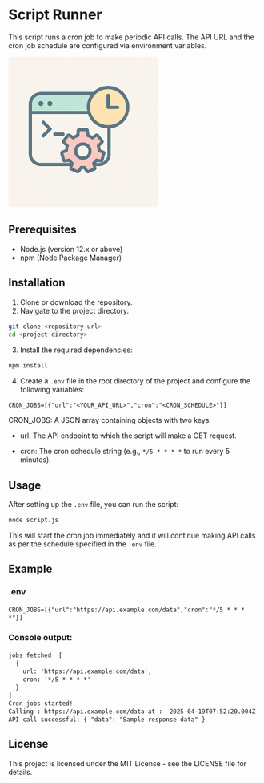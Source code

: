 # Script Runner

This script runs a cron job to make periodic API calls. The API URL and the cron job schedule are configured via environment variables.

<img src="logo.png" width="300"/>

## Prerequisites
- Node.js (version 12.x or above)
- npm (Node Package Manager)

## Installation
1. Clone or download the repository.
2. Navigate to the project directory.

```bash
git clone <repository-url>
cd <project-directory>
```

3. Install the required dependencies:

```bash
npm install
```

4. Create a `.env` file in the root directory of the project and configure the following variables:

```env
CRON_JOBS=[{"url":"<YOUR_API_URL>","cron":"<CRON_SCHEDULE>"}]
```

CRON_JOBS: A JSON array containing objects with two keys:

- url: The API endpoint to which the script will make a GET request.

- cron: The cron schedule string (e.g., `*/5 * * * *` to run every 5 minutes).

## Usage
After setting up the `.env` file, you can run the script:

```bash
node script.js
```

This will start the cron job immediately and it will continue making API calls as per the schedule specified in the `.env` file.

## Example

### .env
```env
CRON_JOBS=[{"url":"https://api.example.com/data","cron":"*/5 * * * *"}]
```

### Console output:
```pgsql
jobs fetched  [
  {
    url: 'https://api.example.com/data',
    cron: '*/5 * * * *'
  }
]
Cron jobs started!
Calling : https://api.example.com/data at :  2025-04-19T07:52:20.004Z
API call successful: { "data": "Sample response data" }
```

## License
This project is licensed under the MIT License - see the LICENSE file for details.
